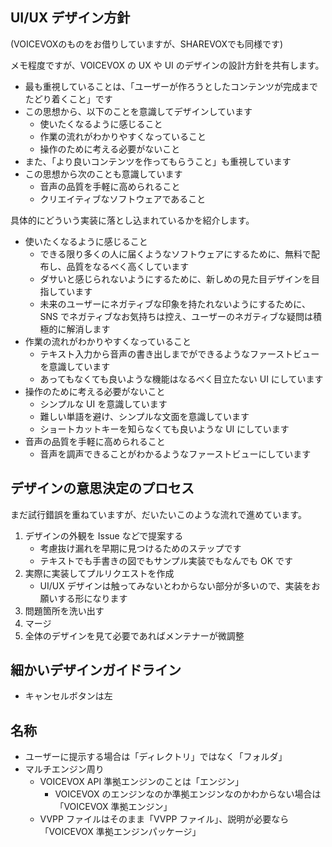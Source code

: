 ## UI/UX デザイン方針

(VOICEVOXのものをお借りしていますが、SHAREVOXでも同様です)

メモ程度ですが、VOICEVOX の UX や UI のデザインの設計方針を共有します。

- 最も重視していることは、「ユーザーが作ろうとしたコンテンツが完成までたどり着くこと」です
- この思想から、以下のことを意識してデザインしています
  - 使いたくなるように感じること
  - 作業の流れがわかりやすくなっていること
  - 操作のために考える必要がないこと
- また、「より良いコンテンツを作ってもらうこと」も重視しています
- この思想から次のことも意識しています
  - 音声の品質を手軽に高められること
  - クリエイティブなソフトウェアであること

具体的にどういう実装に落とし込まれているかを紹介します。

- 使いたくなるように感じること
  - できる限り多くの人に届くようなソフトウェアにするために、無料で配布し、品質をなるべく高くしています
  - ダサいと感じられないようにするために、新しめの見た目デザインを目指しています
  - 未来のユーザーにネガティブな印象を持たれないようにするために、SNS でネガティブなお気持ちは控え、ユーザーのネガティブな疑問は積極的に解消します
- 作業の流れがわかりやすくなっていること
  - テキスト入力から音声の書き出しまでができるようなファーストビューを意識しています
  - あってもなくても良いような機能はなるべく目立たない UI にしています
- 操作のために考える必要がないこと
  - シンプルな UI を意識しています
  - 難しい単語を避け、シンプルな文面を意識しています
  - ショートカットキーを知らなくても良いような UI にしています
- 音声の品質を手軽に高められること
  - 音声を調声できることがわかるようなファーストビューにしています

## デザインの意思決定のプロセス

まだ試行錯誤を重ねていますが、だいたいこのような流れで進めています。

1. デザインの外観を Issue などで提案する
   - 考慮抜け漏れを早期に見つけるためのステップです
   - テキストでも手書きの図でもサンプル実装でもなんでも OK です
2. 実際に実装してプルリクエストを作成
   - UI/UX デザインは触ってみないとわからない部分が多いので、実装をお願いする形になります
3. 問題箇所を洗い出す
4. マージ
5. 全体のデザインを見て必要であればメンテナーが微調整

## 細かいデザインガイドライン

- キャンセルボタンは左

## 名称

- ユーザーに提示する場合は「ディレクトリ」ではなく「フォルダ」
- マルチエンジン周り
  - VOICEVOX API 準拠エンジンのことは「エンジン」
    - VOICEVOX のエンジンなのか準拠エンジンなのかわからない場合は「VOICEVOX 準拠エンジン」
  - VVPP ファイルはそのまま「VVPP ファイル」、説明が必要なら「VOICEVOX 準拠エンジンパッケージ」
